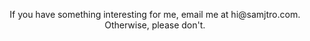 <p align="center">If you have something interesting for me, email me at hi@samjtro.com. Otherwise, please don't.</p>

